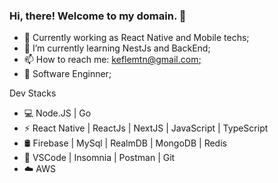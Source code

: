 ### Hi, there! Welcome to my domain. 👋

<!--
**KeflemTrindade/KeflemTrindade** is a ✨ _special_ ✨ repository because its `README.md` (this file) appears on your GitHub profile.

Here are some ideas to get you started:
-->

- 🔭 Currently working as React Native and Mobile techs;
- 🌱 I’m currently learning NestJs and BackEnd;
- 📫 How to reach me: [keflemtn@gmail.com;](https://www.linkedin.com/in/keflem-trindade-905938164/)
- 💼 Software Enginner;

 Dev Stacks
 
- 💻 Node.JS | Go
- ⚡ React Native | ReactJs | NextJS | JavaScript | TypeScript
- 🛢 Firebase | MySql | RealmDB | MongoDB | Redis
- 🔧 VSCode | Insomnia | Postman | Git
- ☁️  AWS
